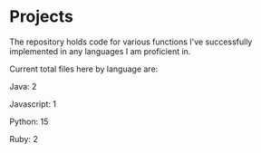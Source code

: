 # Projects

The repository holds code for various functions I've successfully implemented in any languages I am proficient in. 


Current total files here by language are:

Java: 2

Javascript: 1

Python: 15

Ruby: 2
